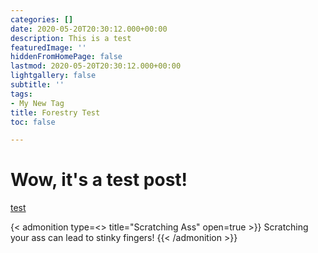 ```yaml
---
categories: []
date: 2020-05-20T20:30:12.000+00:00
description: This is a test
featuredImage: ''
hiddenFromHomePage: false
lastmod: 2020-05-20T20:30:12.000+00:00
lightgallery: false
subtitle: ''
tags:
- My New Tag
title: Forestry Test
toc: false

---
```


# Wow, it's a test post!

[test](/images/2020-05-07-17-00-51.pdf)

{< admonition type=<<danger>> title="Scratching Ass" open=true >}} Scratching your ass can lead to stinky fingers! {{< /admonition >}}